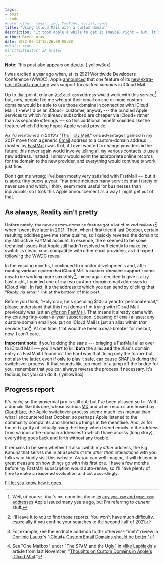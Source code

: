 ```yaml
---
tags:
- post
- code
#note: other `tags`: img, YouTube, social, code
title: "Using iCloud Mail with a custom domain"
description: "It took Apple a while to get it (maybe) right — but, it’s “so far, so good” on something announced at last year’s WWDC."
author: Bryce Wray
date: 2022-06-13T13:26:00-05:00
#draft: true
#initTextEditor: iA Writer
---
```


**Note**: This post also appears on [dev.to](https://dev.to/brycewray/using-icloud-mail-with-a-custom-domain-24pc).
{.yellowBox}

I was excited a year ago when, at its 2021 Worldwide Developers Conference (WWDC), Apple [announced](https://9to5mac.com/2021/06/07/custom-domain-names-are-coming-to-icloud-mail-with-icloud/) that one feature of its [new extra-cost iCloud+ package](https://www.macrumors.com/2021/06/07/apple-announces-icloud-with-private-relay-more/) was support for *custom domains* in iCloud Mail.

Up to that point, only an `@icloud.com` address would work with this service[^meCom] but, now, people like me who got their email on one or more custom domains would be able to use those domains in connection with iCloud Mail. I knew I'd be an iCloud+ customer, anyway --- the bundled Apple services to which I'd already subscribed are cheaper via iCloud+ rather than as separate offerings --- so this additional benefit sounded like the feature which I'd long hoped Apple would provide.

[^meCom]: Well, of course, that's not counting those [legacy `@me.com` and `@mac.com` addresses](https://support.apple.com/en-us/HT201771) Apple issued many years ago, but I'm referring to *current* stuff.

As I'd mentioned in 2019's "[The Holy Mail](/posts/2019/05/the-holy-mail/)," one advantage I gained in my 2017 move from a generic [Gmail](https://en.wikipedia.org/wiki/Gmail) address to a custom-domain address (hosted by [FastMail](https://fastmail.com)) was that, if I ever wanted to change providers in the future, this never again would involve telling all my various contacts to use a new address. Instead, I simply would point the appropriate online records for the domain to the new provider, and everything would continue to work just fine.

Don't get me wrong; I've been mostly very satisfied with FastMail --- but it *is* about fifty bucks a year. That price includes many services that I rarely or never use and which, I think, seem more useful for businesses than individuals; so I took this Apple announcement as a way I might get out of that.

## As always, Reality ain't pretty

Unfortunately, the new custom-domains feature got a lot of mixed reviews[^reviews] when it went live later in 2021. Then, when I first tried it last October, certain resulting oddities gave me some qualms, so I quickly reverted the domain to my still-active FastMail account. In essence, there seemed to be some technical issues that Apple still hadn't resolved sufficiently to make the switch as clean, or as compatible with other email providers, as I'd hoped following the WWDC reveal.

[^reviews]: I'll leave it to you to find those reports. You won't have much difficulty, especially if you confine your searches to the second half of 2021.

In the ensuing months, I continued to monitor developments and, after reading various reports that iCloud Mail's custom-domains support seems now to be working more smoothly[^additions], I once again decided to give it a try. Last night, I pointed one of my two custom-domain email addresses to iCloud Mail. In fact, it's the address to which you can send by clicking that "Reply via email" link at the bottom of this post.

[^additions]: For example, see the endnote addenda to the otherwise "meh" review in [Dominic Lauter](https://domlaut.com/)'s "[iCloud+ Custom Email Domains should be better](https://domlaut.com/icloud-custom-email-domains-should-be-better/)."

Before you think, "Holy crap, he's spending $100 a year for personal email," please understand that this first domain I'm trying with iCloud Mail previously was just an [*alias* on FastMail](https://www.fastmail.help/hc/en-us/articles/360060591073-How-to-set-up-aliases). That means it already came with my existing fifty-dollar-a-year subscription. Speaking of email aliases: any custom-domain email you put on iCloud Mail is just an alias within *that* service, too[^oneMB]. At one time, that would've been a deal-breaker for me but, now, I don't care.

[^oneMB]: See "One Mailbox" under "The SPAM and the Ugly" in [Mike Lapidakis](https://mike.lapidak.is/)'s article from last November, "[Thoughts on Custom Domains in Apple's iCloud Mail](https://empty.coffee/thoughts-on-custom-domains-in-apple-icloud-mail/)."

<strong class="red">Important note</strong>: if you're doing the same --- bringing a FastMail alias over to iCloud Mail --- you'll want to kill **both** the alias **and** the alias's domain entry on FastMail. I found out the hard way that doing only the former but not also the latter, even if only to play it safe, can cause SNAFUs during the switchover process. If that sounds like too much of a jump off the bridge for you, remember that you can always reverse the process if necessary. It's tedious, but you can do it.
{.yellowBox}

## Progress report

It's early, so the proverbial jury is still out; but I've been pleased so far. With a domain like this one, whose various [MX](https://en.wikipedia.org/wiki/MX_record) and other records are hosted by [Cloudflare](https://cloudflare.com), the Apple switchover process seems much less manual than what I encountered last October, so perhaps Apple listened to the community complaints and shored up things in the meantime. And, as for the nitty-gritty of actually *using* the thing: when I send emails to the address from various other-domain addresses to which I have access (long story), everything goes back and forth without any trouble.

It remains to be seen whether I'll also switch my *other* address, the Big Kahuna that serves me in all aspects of life *other than* interactions with you folks who kindly visit this website. As you can well imagine, it will depend in great measure on how things go with this first one. I have a few months before my FastMail subscription would auto-renew, so I'll have plenty of time to make a reasoned evaluation and act accordingly.

[I'll let you know how it goes](/posts/2022/06/using-icloud-mail-custom-domain-following-up/).
